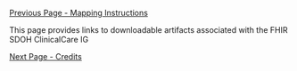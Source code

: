 [Previous Page - Mapping Instructions](mapping_instructions.html)

This page provides links to downloadable artifacts associated with the FHIR SDOH ClinicalCare IG

[Next Page - Credits](credits.html)